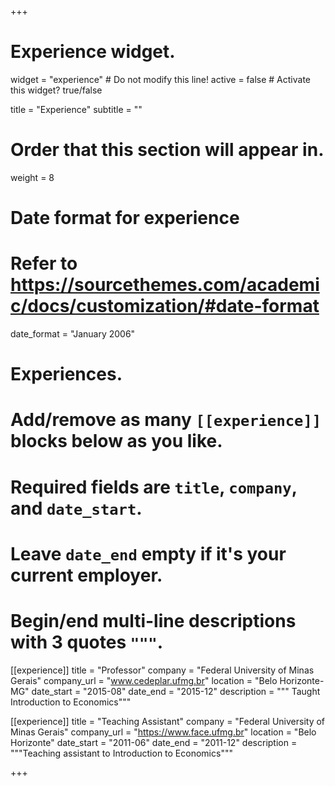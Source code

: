 +++
# Experience widget.
widget = "experience"  # Do not modify this line!
active = false  # Activate this widget? true/false

title = "Experience"
subtitle = ""

# Order that this section will appear in.
weight = 8

# Date format for experience
#   Refer to https://sourcethemes.com/academic/docs/customization/#date-format
date_format = "January 2006"

# Experiences.
#   Add/remove as many `[[experience]]` blocks below as you like.
#   Required fields are `title`, `company`, and `date_start`.
#   Leave `date_end` empty if it's your current employer.
#   Begin/end multi-line descriptions with 3 quotes `"""`.
[[experience]]
  title = "Professor"
  company = "Federal University of Minas Gerais"
  company_url = "www.cedeplar.ufmg.br"
  location = "Belo Horizonte-MG"
  date_start = "2015-08"
  date_end = "2015-12"
  description = """ Taught Introduction to Economics"""

[[experience]]
  title = "Teaching Assistant"
  company = "Federal University of Minas Gerais"
  company_url = "https://www.face.ufmg.br"
  location = "Belo Horizonte"
  date_start = "2011-06"
  date_end = "2011-12"
  description = """Teaching assistant to Introduction to Economics"""
  
+++
